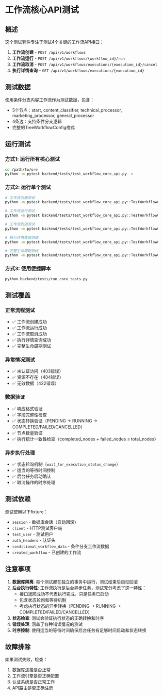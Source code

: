 # 工作流核心API测试

## 概述

这个测试套件专注于测试4个关键的工作流API接口：

1. **工作流创建** - `POST /api/v1/workflows`
2. **工作流运行** - `POST /api/v1/workflows/{workflow_id}/run`
3. **工作流取消** - `POST /api/v1/workflows/executions/{execution_id}/cancel`
4. **执行详情查询** - `GET /api/v1/workflows/executions/{execution_id}`

## 测试数据

使用条件分支内容工作流作为测试数据，包含：
- 5个节点：start, content_classifier, technical_processor, marketing_processor, general_processor
- 4条边：支持条件分支逻辑
- 完整的TreeWorkflowConfig格式

## 运行测试

### 方式1: 运行所有核心测试
```bash
cd /path/to/ore
python -m pytest backend/tests/test_workflow_core_api.py -v
```

### 方式2: 运行单个测试
```bash
# 工作流创建测试
python -m pytest backend/tests/test_workflow_core_api.py::TestWorkflowCoreAPI::test_create_workflow_success -v

# 工作流运行测试
python -m pytest backend/tests/test_workflow_core_api.py::TestWorkflowCoreAPI::test_run_workflow_success -v

# 工作流取消测试
python -m pytest backend/tests/test_workflow_core_api.py::TestWorkflowCoreAPI::test_cancel_execution_success -v

# 执行详情查询测试
python -m pytest backend/tests/test_workflow_core_api.py::TestWorkflowCoreAPI::test_get_execution_detail_success -v

# 完整生命周期测试
python -m pytest backend/tests/test_workflow_core_api.py::TestWorkflowCoreAPI::test_complete_workflow_lifecycle -v
```

### 方式3: 使用便捷脚本
```bash
python backend/tests/run_core_tests.py
```

## 测试覆盖

### 正常流程测试
- ✅ 工作流创建成功
- ✅ 工作流运行成功
- ✅ 工作流取消成功
- ✅ 执行详情查询成功
- ✅ 完整生命周期测试

### 异常情况测试
- ✅ 未认证访问（403错误）
- ✅ 资源不存在（404错误）
- ✅ 无效数据（422错误）

### 数据验证
- ✅ 响应格式验证
- ✅ 字段完整性检查
- ✅ 状态转换验证（PENDING → RUNNING → COMPLETED/FAILED/CANCELLED）
- ✅ 节点数量验证
- ✅ 执行统计一致性检查（completed_nodes + failed_nodes ≤ total_nodes）

### 异步执行处理
- ✅ 状态轮询机制（`wait_for_execution_status_change`）
- ✅ 适当的等待时间控制
- ✅ 后台任务启动确认
- ✅ 取消操作的时序处理

## 测试依赖

测试使用以下fixture：
- `session` - 数据库会话（自动回滚）
- `client` - HTTP测试客户端
- `test_user` - 测试用户
- `auth_headers` - 认证头
- `conditional_workflow_data` - 条件分支工作流数据
- `created_workflow` - 已创建的工作流

## 注意事项

1. **数据库隔离**: 每个测试都在独立的事务中运行，测试结束后自动回滚
2. **后台执行特性**: 工作流执行是后台异步任务，测试充分考虑了这一特性：
   - 接口返回成功不代表执行完成，只是任务已启动
   - 包含状态轮询和等待机制
   - 考虑执行状态的异步转换（PENDING → RUNNING → COMPLETED/FAILED/CANCELLED）
3. **状态检查**: 测试会验证执行状态的正确转换和时序
4. **错误处理**: 涵盖了各种错误情况的测试
5. **时序控制**: 使用适当的等待时间确保后台任务有足够时间启动和状态转换

## 故障排除

如果测试失败，检查：
1. 数据库连接是否正常
2. 工作流引擎是否正确配置
3. 认证系统是否正常工作
4. API路由是否正确注册